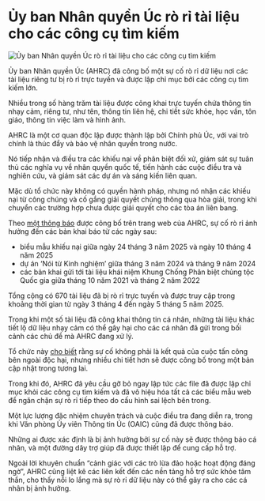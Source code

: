 # Ủy ban Nhân quyền Úc rò rỉ tài liệu cho các công cụ tìm kiếm

![Ủy ban Nhân quyền Úc rò rỉ tài liệu cho các công cụ tìm kiếm](https://www.bleepstatic.com/content/hl-images/2025/05/14/aus-flag.jpg)

Ủy ban Nhân quyền Úc (AHRC) đã công bố một sự cố rò rỉ dữ liệu nơi các tài liệu riêng tư bị rò rỉ trực tuyến và được lập chỉ mục bởi các công cụ tìm kiếm lớn.

Nhiều trong số hàng trăm tài liệu được công khai trực tuyến chứa thông tin nhạy cảm, riêng tư, như tên, thông tin liên hệ, chi tiết sức khỏe, học vấn, tôn giáo, thông tin việc làm và hình ảnh.

AHRC là một cơ quan độc lập được thành lập bởi Chính phủ Úc, với vai trò chính là thúc đẩy và bảo vệ nhân quyền trong nước.

Nó tiếp nhận và điều tra các khiếu nại về phân biệt đối xử, giám sát sự tuân thủ các nghĩa vụ về nhân quyền quốc tế, tiến hành các cuộc điều tra và nghiên cứu, và giám sát các dự án và sáng kiến liên quan.

Mặc dù tổ chức này không có quyền hành pháp, nhưng nó nhận các khiếu nại từ công chúng và cố gắng giải quyết chúng thông qua hòa giải, trong khi chuyển các trường hợp chưa được giải quyết cho các tòa án liên bang.

Theo [một thông báo](https://humanrights.gov.au/our-work/commission-general/data-breach-notification) được công bố trên trang web của AHRC, sự cố rò rỉ ảnh hưởng đến các bản khai báo từ các ngày sau:

* biểu mẫu khiếu nại giữa ngày 24 tháng 3 năm 2025 và ngày 10 tháng 4 năm 2025
* dự án ‘Nói từ Kinh nghiệm’ giữa tháng 3 năm 2024 và tháng 9 năm 2024
* các bản khai gửi tới tài liệu khái niệm Khung Chống Phân biệt chủng tộc Quốc gia giữa tháng 10 năm 2021 và tháng 2 năm 2022

Tổng cộng có 670 tài liệu đã bị rò rỉ trực tuyến và được truy cập trong khoảng thời gian từ ngày 3 tháng 4 đến ngày 5 tháng 5 năm 2025.

Trong khi một số tài liệu đã công khai thông tin cá nhân, những tài liệu khác tiết lộ dữ liệu nhạy cảm có thể gây hại cho các cá nhân đã gửi trong bối cảnh các chủ đề mà AHRC đang xử lý.

Tổ chức này [cho biết](https://humanrights.gov.au/about/news/data-breach-notification) rằng sự cố không phải là kết quả của cuộc tấn công bên ngoài độc hại, nhưng nhiều chi tiết hơn sẽ được công bố trong một bản cập nhật trong tương lai.

Trong khi đó, AHRC đã yêu cầu gỡ bỏ ngay lập tức các file đã được lập chỉ mục khỏi các công cụ tìm kiếm và đã vô hiệu hóa tất cả các biểu mẫu web để ngăn chặn sự rò rỉ tiếp theo do cấu hình sai lệch bên trong.

Một lực lượng đặc nhiệm chuyên trách và cuộc điều tra đang diễn ra, trong khi Văn phòng Ủy viên Thông tin Úc (OAIC) cũng đã được thông báo.

Những ai được xác định là bị ảnh hưởng bởi sự cố này sẽ được thông báo cá nhân, và một đường dây trợ giúp đã được thiết lập để cung cấp hỗ trợ.

Ngoài lời khuyên chuẩn “cảnh giác với các trò lừa đảo hoặc hoạt động đáng ngờ”, AHRC cũng liệt kê các liên kết đến các nền tảng hỗ trợ sức khỏe tâm thần, cho thấy nỗi lo lắng mà sự rò rỉ dữ liệu này có thể gây ra cho các cá nhân bị ảnh hưởng.